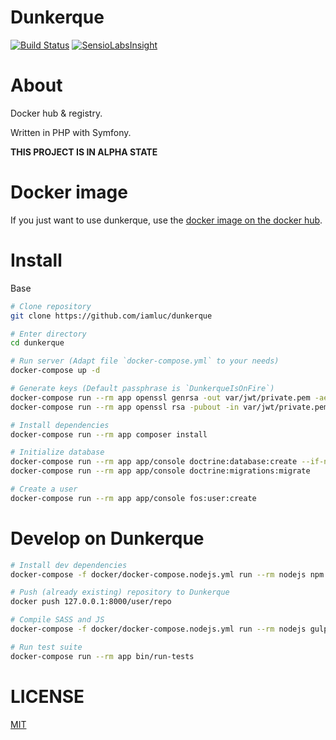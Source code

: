 Dunkerque
=========

[![Build Status](https://api.travis-ci.org/iamluc/dunkerque.png?branch=master)](https://travis-ci.org/iamluc/dunkerque) [![SensioLabsInsight](https://insight.sensiolabs.com/projects/8789214a-26f9-42b6-a98b-de4e3fd5ba8e/mini.png)](https://insight.sensiolabs.com/projects/8789214a-26f9-42b6-a98b-de4e3fd5ba8e)

# About

Docker hub & registry.

Written in PHP with Symfony.

**THIS PROJECT IS IN ALPHA STATE**

# Docker image

If you just want to use dunkerque, use the [docker image on the docker hub](https://hub.docker.com/r/iamluc/dunkerque/).

# Install

Base

```sh
# Clone repository
git clone https://github.com/iamluc/dunkerque

# Enter directory
cd dunkerque

# Run server (Adapt file `docker-compose.yml` to your needs)
docker-compose up -d

# Generate keys (Default passphrase is `DunkerqueIsOnFire`)
docker-compose run --rm app openssl genrsa -out var/jwt/private.pem -aes256 4096
docker-compose run --rm app openssl rsa -pubout -in var/jwt/private.pem -out var/jwt/public.pem

# Install dependencies
docker-compose run --rm app composer install

# Initialize database
docker-compose run --rm app app/console doctrine:database:create --if-not-exists
docker-compose run --rm app app/console doctrine:migrations:migrate

# Create a user
docker-compose run --rm app app/console fos:user:create
```

# Develop on Dunkerque

```sh
# Install dev dependencies
docker-compose -f docker/docker-compose.nodejs.yml run --rm nodejs npm install

# Push (already existing) repository to Dunkerque
docker push 127.0.0.1:8000/user/repo

# Compile SASS and JS
docker-compose -f docker/docker-compose.nodejs.yml run --rm nodejs gulp

# Run test suite
docker-compose run --rm app bin/run-tests
```

# LICENSE

[MIT](https://opensource.org/licenses/MIT)
